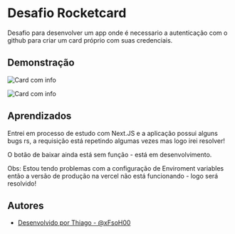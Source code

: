 
# Desafio Rocketcard

Desafio para desenvolver um app onde é necessario a autenticação com o github para criar um card próprio com suas credenciais.



## Demonstração

![Card com info](https://i.imgur.com/3HeyFFq.png)

![Card com info](https://i.imgur.com/TRh7rIj.png)


## Aprendizados

Entrei em processo de estudo com Next.JS e a aplicação possui alguns bugs rs, a requisição está repetindo algumas vezes mas logo irei resolver!

O botão de baixar ainda está sem função - está em desenvolvimento.

Obs: Estou tendo problemas com a configuração de Enviroment variables então a versão de produção na vercel não está funcionando - logo será resolvido!

## Autores

- [Desenvolvido por Thiago - @xFsoH00](https://www.github.com/xFsoH00)

